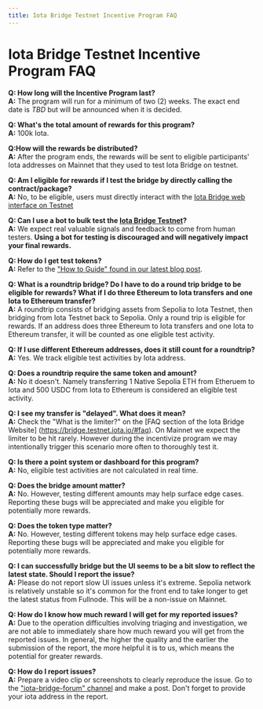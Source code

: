 ```yaml
---
title: Iota Bridge Testnet Incentive Program FAQ
---
```


# Iota Bridge Testnet Incentive Program FAQ

**Q: How long will the Incentive Program last?**\
**A:** The program will run for a minimum of two (2) weeks. The exact end date is *TBD* but will be announced when it is decided.

**Q: What's the total amount of rewards for this program?**\
**A:** 100k Iota.

**Q:How will the rewards be distributed?**\
**A:** After the program ends, the rewards will be sent to eligible participants' Iota addresses on Mainnet that they used to test Iota Bridge on testnet.

**Q: Am I eligible for rewards if I test the bridge by directly calling the contract/package?**\
**A:** No, to be eligible, users must directly interact with the [Iota Bridge web interface on Testnet](https://bridge.testnet.iota.io/?ref=blog.iota.io)

**Q: Can I use a bot to bulk test  the [Iota Bridge Testnet](https://bridge.testnet.iota.io/)?**\
**A:** We expect real valuable signals and feedback to come from human testers. **Using a bot for testing is discouraged and will negatively impact your final rewards.**

**Q: How do I get test tokens?**\
**A:** Refer to the ["How to Guide" found in our latest blog post](https://blog.iota.io/iota-bridge-live-on-testnet-with-incentives/).

**Q: What is a roundtrip bridge? Do I have to do a round trip bridge to be eligible for rewards? What if I do three Ethereum to Iota transfers and one Iota to Ethereum transfer?**\
**A:** A roundtrip consists of bridging assets from Sepolia to Iota Testnet, then bridging from Iota Testnet back to Sepolia. Only a round trip is eligible for rewards. If an address does three Ethereum to Iota transfers and one Iota to Ethereum transfer, it will be counted as one eligible test activity.

**Q: If I use different Ethereum addresses, does it still count for a roundtrip?**\
**A:** Yes. We track eligible test activities by Iota address.

**Q: Does a roundtrip require the same token and amount?**\
**A:** No it doesn't. Namely transferring 1 Native Sepolia ETH from Etheruem to Iota and 500 USDC from Iota to Ethereum is considered an eligible test activity.

**Q: I see my transfer is "delayed". What does it mean?**\
**A:** Check the "What is the limiter?" on the [FAQ section of the Iota Bridge Website] (https://bridge.testnet.iota.io/#faq). On Mainnet we expect the limiter to be hit rarely. However during the incentivize program we may intentionally trigger this scenario more often to thoroughly test it.

**Q: Is there a point system or dashboard for this program?**\
**A:** No, eligible test activities are not calculated in real time.

**Q: Does the bridge amount matter?**\
**A:** No. However, testing different amounts may help surface edge cases. Reporting these bugs will be appreciated and make you eligible for potentially more rewards.

**Q: Does the token type matter?**\
**A:** No. However, testing different tokens may help surface edge cases. Reporting these bugs will be appreciated and make you eligible for potentially more rewards.

**Q: I can successfully bridge but the UI seems to be a bit slow to reflect the latest state. Should I report the issue?**\
**A:** Please do not report slow UI issues unless it's extreme. Sepolia network is relatively unstable so it's common for the front end to take longer to get the latest status from Fullnode. This will be a non-issue on Mainnet.

**Q: How do I know how much reward I will get for my reported issues?**\
**A:** Due to the operation difficulties involving triaging and investigation, we are not able to immediately share how much reward you will get from the reported issues. In general, the higher the quality and the earlier the submission of the report, the more helpful it is to us, which means the potential for greater rewards.

**Q: How do I report issues?**\
**A:** Prepare a video clip or screenshots to clearly reproduce the issue. Go to the ["iota-bridge-forum" channel](https://discord.com/channels/916379725201563759/1249826301972316190) and make a post. Don't forget to provide your iota address in the report.
